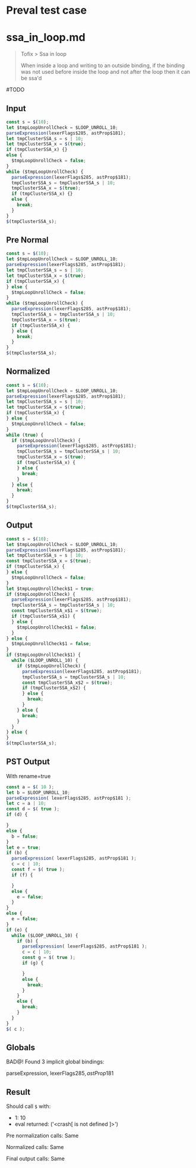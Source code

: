 # Preval test case

# ssa_in_loop.md

> Tofix > Ssa in loop
>
> When inside a loop and writing to an outside binding, if the binding was not used before inside the loop and not after the loop then it can be ssa'd

#TODO

## Input

`````js filename=intro
const s = $(10);
let $tmpLoopUnrollCheck = $LOOP_UNROLL_10;
parseExpression(lexerFlags$285, astProp$181);
let tmpClusterSSA_s = s | 10;
let tmpClusterSSA_x = $(true);
if (tmpClusterSSA_x) {}
else {
  $tmpLoopUnrollCheck = false;
}
while ($tmpLoopUnrollCheck) {
  parseExpression(lexerFlags$285, astProp$181);
  tmpClusterSSA_s = tmpClusterSSA_s | 10;
  tmpClusterSSA_x = $(true);
  if (tmpClusterSSA_x) {}
  else {
    break;
  }
}
$(tmpClusterSSA_s);
`````

## Pre Normal

`````js filename=intro
const s = $(10);
let $tmpLoopUnrollCheck = $LOOP_UNROLL_10;
parseExpression(lexerFlags$285, astProp$181);
let tmpClusterSSA_s = s | 10;
let tmpClusterSSA_x = $(true);
if (tmpClusterSSA_x) {
} else {
  $tmpLoopUnrollCheck = false;
}
while ($tmpLoopUnrollCheck) {
  parseExpression(lexerFlags$285, astProp$181);
  tmpClusterSSA_s = tmpClusterSSA_s | 10;
  tmpClusterSSA_x = $(true);
  if (tmpClusterSSA_x) {
  } else {
    break;
  }
}
$(tmpClusterSSA_s);
`````

## Normalized

`````js filename=intro
const s = $(10);
let $tmpLoopUnrollCheck = $LOOP_UNROLL_10;
parseExpression(lexerFlags$285, astProp$181);
let tmpClusterSSA_s = s | 10;
let tmpClusterSSA_x = $(true);
if (tmpClusterSSA_x) {
} else {
  $tmpLoopUnrollCheck = false;
}
while (true) {
  if ($tmpLoopUnrollCheck) {
    parseExpression(lexerFlags$285, astProp$181);
    tmpClusterSSA_s = tmpClusterSSA_s | 10;
    tmpClusterSSA_x = $(true);
    if (tmpClusterSSA_x) {
    } else {
      break;
    }
  } else {
    break;
  }
}
$(tmpClusterSSA_s);
`````

## Output

`````js filename=intro
const s = $(10);
let $tmpLoopUnrollCheck = $LOOP_UNROLL_10;
parseExpression(lexerFlags$285, astProp$181);
let tmpClusterSSA_s = s | 10;
const tmpClusterSSA_x = $(true);
if (tmpClusterSSA_x) {
} else {
  $tmpLoopUnrollCheck = false;
}
let $tmpLoopUnrollCheck$1 = true;
if ($tmpLoopUnrollCheck) {
  parseExpression(lexerFlags$285, astProp$181);
  tmpClusterSSA_s = tmpClusterSSA_s | 10;
  const tmpClusterSSA_x$1 = $(true);
  if (tmpClusterSSA_x$1) {
  } else {
    $tmpLoopUnrollCheck$1 = false;
  }
} else {
  $tmpLoopUnrollCheck$1 = false;
}
if ($tmpLoopUnrollCheck$1) {
  while ($LOOP_UNROLL_10) {
    if ($tmpLoopUnrollCheck) {
      parseExpression(lexerFlags$285, astProp$181);
      tmpClusterSSA_s = tmpClusterSSA_s | 10;
      const tmpClusterSSA_x$2 = $(true);
      if (tmpClusterSSA_x$2) {
      } else {
        break;
      }
    } else {
      break;
    }
  }
} else {
}
$(tmpClusterSSA_s);
`````

## PST Output

With rename=true

`````js filename=intro
const a = $( 10 );
let b = $LOOP_UNROLL_10;
parseExpression( lexerFlags$285, astProp$181 );
let c = a | 10;
const d = $( true );
if (d) {

}
else {
  b = false;
}
let e = true;
if (b) {
  parseExpression( lexerFlags$285, astProp$181 );
  c = c | 10;
  const f = $( true );
  if (f) {

  }
  else {
    e = false;
  }
}
else {
  e = false;
}
if (e) {
  while ($LOOP_UNROLL_10) {
    if (b) {
      parseExpression( lexerFlags$285, astProp$181 );
      c = c | 10;
      const g = $( true );
      if (g) {

      }
      else {
        break;
      }
    }
    else {
      break;
    }
  }
}
$( c );
`````

## Globals

BAD@! Found 3 implicit global bindings:

parseExpression, lexerFlags$285, astProp$181

## Result

Should call `$` with:
 - 1: 10
 - eval returned: ('<crash[ <ref> is not defined ]>')

Pre normalization calls: Same

Normalized calls: Same

Final output calls: Same
